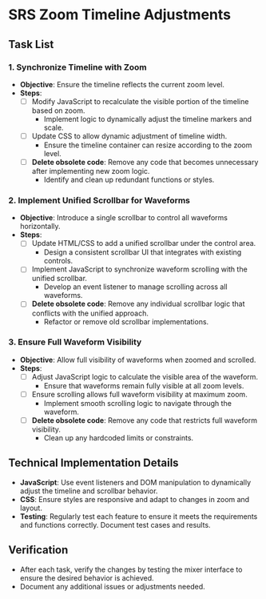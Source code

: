 # SRS Zoom Timeline Adjustments

## Task List

### 1. Synchronize Timeline with Zoom
- **Objective**: Ensure the timeline reflects the current zoom level.
- **Steps**:
  - [ ] Modify JavaScript to recalculate the visible portion of the timeline based on zoom.
    - Implement logic to dynamically adjust the timeline markers and scale.
  - [ ] Update CSS to allow dynamic adjustment of timeline width.
    - Ensure the timeline container can resize according to the zoom level.
  - [ ] **Delete obsolete code**: Remove any code that becomes unnecessary after implementing new zoom logic.
    - Identify and clean up redundant functions or styles.

### 2. Implement Unified Scrollbar for Waveforms
- **Objective**: Introduce a single scrollbar to control all waveforms horizontally.
- **Steps**:
  - [ ] Update HTML/CSS to add a unified scrollbar under the control area.
    - Design a consistent scrollbar UI that integrates with existing controls.
  - [ ] Implement JavaScript to synchronize waveform scrolling with the unified scrollbar.
    - Develop an event listener to manage scrolling across all waveforms.
  - [ ] **Delete obsolete code**: Remove any individual scrollbar logic that conflicts with the unified approach.
    - Refactor or remove old scrollbar implementations.

### 3. Ensure Full Waveform Visibility
- **Objective**: Allow full visibility of waveforms when zoomed and scrolled.
- **Steps**:
  - [ ] Adjust JavaScript logic to calculate the visible area of the waveform.
    - Ensure that waveforms remain fully visible at all zoom levels.
  - [ ] Ensure scrolling allows full waveform visibility at maximum zoom.
    - Implement smooth scrolling logic to navigate through the waveform.
  - [ ] **Delete obsolete code**: Remove any code that restricts full waveform visibility.
    - Clean up any hardcoded limits or constraints.

## Technical Implementation Details
- **JavaScript**: Use event listeners and DOM manipulation to dynamically adjust the timeline and scrollbar behavior.
- **CSS**: Ensure styles are responsive and adapt to changes in zoom and layout.
- **Testing**: Regularly test each feature to ensure it meets the requirements and functions correctly. Document test cases and results.

## Verification
- After each task, verify the changes by testing the mixer interface to ensure the desired behavior is achieved.
- Document any additional issues or adjustments needed.
